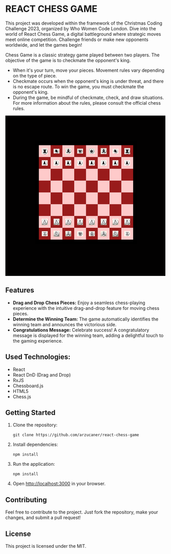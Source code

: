 # REACT CHESS GAME

This project was developed within the framework of the Christmas Coding Challenge 2023, organized by Who Women Code London. Dive into the world of React Chess Game,  a digital battleground where strategic moves meet online competition. Challenge friends or make new opponents worldwide, and let the games begin!

Chess Game is a classic strategy game played between two players. The objective of the game is to checkmate the opponent's king.

- When it's your turn, move your pieces. Movement rules vary depending on the type of piece.
- Checkmate occurs when the opponent's king is under threat, and there is no escape route. To win the game, you must checkmate the opponent's king.
- During the game, be mindful of checkmate, check, and draw situations. For more information about the rules, please consult the official chess rules.

![1702846327770](image/README/1702846327770.png)

## Features

- **Drag and Drop Chess Pieces:** Enjoy a seamless chess-playing experience with the intuitive drag-and-drop feature for moving chess pieces.
- **Determine the Winning Team:** The game automatically identifies the winning team and announces the victorious side.
- **Congratulations Message:** Celebrate success! A congratulatory message is displayed for the winning team, adding a delightful touch to the gaming experience.

## Used Technologies:

- React
- React DnD (Drag and Drop)
- RxJS
- Chessboard.js
- HTML5
- Chess.js

## Getting Started

1. Clone the repository:

   ```
   git clone https://github.com/arzucaner/react-chess-game
   ```
2. Install dependencies:

   ```
   npm install
   ```
3. Run the application:

   ```
   npm install
   ```
4. Open [http://localhost:3000](http://localhost:3000/) in your browser.

## Contributing

Feel free to contribute to the project. Just fork the repository, make your changes, and submit a pull request!

## License

This project is licensed under the MIT.
